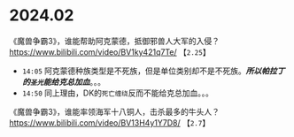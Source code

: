 
# 2024.02

《魔兽争霸3》，谁能帮助阿克蒙德，抵御邪兽人大军的入侵？ https://www.bilibili.com/video/BV1ky421q7Te/  【`2.25`】
- `14:05` 阿克蒙德种族类型是不死族，但是单位类别却不是不死族。***所以帕拉丁的`圣光`能给克总加血***。。。
- `14:50` 同上理由，DK的`死亡缠绕`反而不能给克总加血。。。

《魔兽争霸3》，谁能率领海军十八铜人，击杀最多的牛头人？ https://www.bilibili.com/video/BV13H4y1Y7D8/  【`2.7`】
